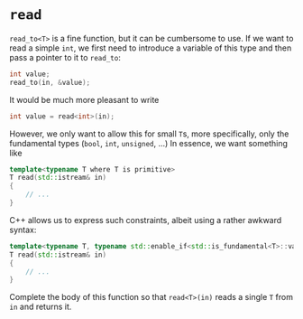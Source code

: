 # `read`

`read_to<T>` is a fine function, but it can be cumbersome to use.
If we want to read a simple `int`, we first need to introduce
a variable of this type and then pass a pointer to it to `read_to`:

```cpp
int value;
read_to(in, &value);
```

It would be much more pleasant to write

```cpp
int value = read<int>(in);
```

However, we only want to allow this for small `T`s, more specifically,
only the fundamental types (`bool`, `int`, `unsigned`, ...)
In essence, we want something like

```cpp
template<typename T where T is primitive>
T read(std::istream& in)
{
    // ...
}
```

C++ allows us to express such constraints, albeit using
a rather awkward syntax:

```cpp
template<typename T, typename std::enable_if<std::is_fundamental<T>::value, T>::type* = nullptr>
T read(std::istream& in)
{
    // ...
}
```

Complete the body of this function so that `read<T>(in)` reads a single `T` from `in` and
returns it.